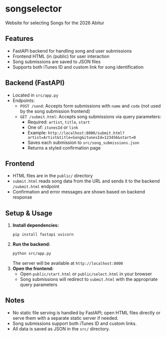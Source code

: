 # songselector

Website for selecting Songs for the 2026 Abitur

## Features
- FastAPI backend for handling song and user submissions
- Frontend HTML (in /public) for user interaction
- Song submissions are saved to JSON files
- Supports both iTunes ID and custom link for song identification

## Backend (FastAPI)
- Located in `src/app.py`
- Endpoints:
  - `POST /send`: Accepts form submissions with `name` and `code` (not used by the song submission frontend)
  - `GET /submit.html`: Accepts song submissions via query parameters:
    - Required: `artist`, `title`, `start`
    - One of: `itunesId` or `link`
    - Example: `http://localhost:8000/submit.html?artist=Artist&title=Song&itunesId=123456&start=0`
    - Saves each submission to `src/song_submissions.json`
    - Returns a styled confirmation page

## Frontend
- HTML files are in the `public/` directory
- `submit.html` reads song data from the URL and sends it to the backend `/submit.html` endpoint
- Confirmation and error messages are shown based on backend response

## Setup & Usage
1. **Install dependencies:**
   ```bash
   pip install fastapi uvicorn
   ```
2. **Run the backend:**
   ```bash
   python src/app.py
   ```
   The server will be available at `http://localhost:8000`
3. **Open the frontend:**
   - Open `public/start.html` or `public/select.html` in your browser
   - Song submissions will redirect to `submit.html` with the appropriate query parameters

## Notes
- No static file serving is handled by FastAPI; open HTML files directly or serve them with a separate static server if needed.
- Song submissions support both iTunes ID and custom links.
- All data is saved as JSON in the `src/` directory.
